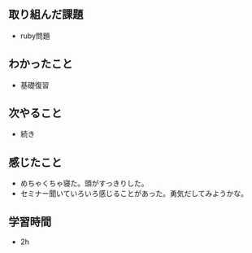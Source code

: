 ## 取り組んだ課題
- ruby問題

## わかったこと
- 基礎復習

## 次やること
- 続き

## 感じたこと
- めちゃくちゃ寝た。頭がすっきりした。
- セミナー聞いていろいろ感じることがあった。勇気だしてみようかな。

## 学習時間
- 2h
